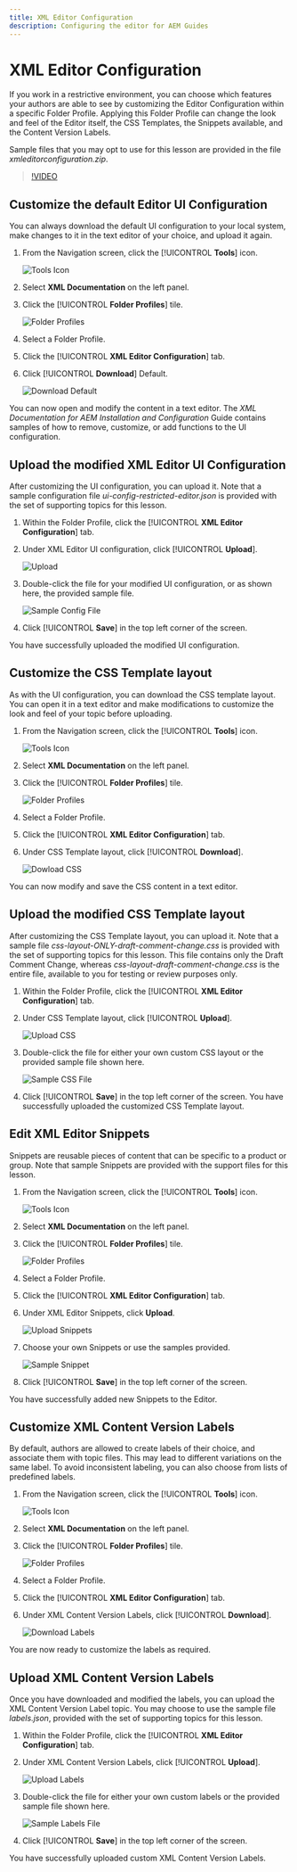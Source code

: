 ```yaml
---
title: XML Editor Configuration
description: Configuring the editor for AEM Guides
---
```


# XML Editor Configuration

If you work in a restrictive environment, you can choose which features your authors are able to see by customizing the Editor Configuration within a specific Folder Profile. Applying this Folder Profile can change the look and feel of the Editor itself, the CSS Templates, the Snippets available, and the Content Version Labels.

Sample files that you may opt to use for this lesson are provided in the file _xmleditorconfiguration.zip_.

>[!VIDEO](https://video.tv.adobe.com/v/342762)

## Customize the default Editor UI Configuration

You can always download the default UI configuration to your local system, make changes to it in the text editor of your choice, and upload it again.

1. From the Navigation screen, click the [!UICONTROL **Tools**] icon.

    ![Tools Icon](images/reuse/tools-icon.png)

2. Select **XML Documentation** on the left panel.

3. Click the [!UICONTROL **Folder Profiles**] tile.

    ![Folder Profiles](images/reuse/folder-profiles-tile.png)

4. Select a Folder Profile.

5. Click the [!UICONTROL **XML Editor Configuration**] tab.

6. Click [!UICONTROL **Download**] Default.

    ![Download Default](images/lesson-4/download-default.png)

You can now open and modify the content in a text editor. The _XML Documentation for AEM Installation and Configuration_ Guide contains samples of how to remove, customize, or add functions to the UI configuration.

## Upload the modified XML Editor UI Configuration

After customizing the UI configuration, you can upload it. Note that a sample configuration file _ui-config-restricted-editor.json_ is provided with the set of supporting topics for this lesson.

1. Within the Folder Profile, click the [!UICONTROL **XML Editor Configuration**] tab.

2. Under XML Editor UI configuration, click [!UICONTROL **Upload**].

    ![Upload](images/lesson-4/upload.png)

3. Double-click the file for your modified UI configuration, or as shown here, the provided sample file.
 
    ![Sample Config File](images/lesson-4/sample-config-file.png)

4. Click [!UICONTROL **Save**] in the top left corner of the screen.

You have successfully uploaded the modified UI configuration.

## Customize the CSS Template layout

As with the UI configuration, you can download the CSS template layout. You can open it in a text editor and make modifications to customize the look and feel of your topic before uploading. 

1. From the Navigation screen, click the [!UICONTROL **Tools**] icon.

    ![Tools Icon](images/reuse/tools-icon.png)

2. Select **XML Documentation** on the left panel.

3. Click the [!UICONTROL **Folder Profiles**] tile.

    ![Folder Profiles](images/reuse/folder-profiles-tile.png)

4. Select a Folder Profile.

5. Click the [!UICONTROL **XML Editor Configuration**] tab.

6. Under CSS Template layout, click [!UICONTROL **Download**].

    ![Dowload CSS](images/lesson-4/download-css.png)
 
You can now modify and save the CSS content in a text editor. 

## Upload the modified CSS Template layout

After customizing the CSS Template layout, you can upload it. Note that a sample file _css-layout-ONLY-draft-comment-change.css_ is provided with the set of supporting topics for this lesson. This file contains only the Draft Comment Change, whereas _css-layout-draft-comment-change.css_ is the entire file, available to you for testing or review purposes only.

1. Within the Folder Profile, click the [!UICONTROL **XML Editor Configuration**] tab.

2. Under CSS Template layout, click [!UICONTROL **Upload**].

    ![Upload CSS](images/lesson-4/upload-css.png)

3. Double-click the file for either your own custom CSS layout or the provided sample file shown here.

    ![Sample CSS File](images/lesson-4/sample-css-file.png)

4. Click [!UICONTROL **Save**] in the top left corner of the screen.
You have successfully uploaded the customized CSS Template layout.

## Edit XML Editor Snippets

Snippets are reusable pieces of content that can be specific to a product or group. Note that sample Snippets are provided with the support files for this lesson.

1. From the Navigation screen, click the [!UICONTROL **Tools**] icon.

    ![Tools Icon](images/reuse/tools-icon.png)

2. Select **XML Documentation** on the left panel.

3. Click the [!UICONTROL **Folder Profiles**] tile.

    ![Folder Profiles](images/reuse/folder-profiles-tile.png)

4. Select a Folder Profile.

5. Click the [!UICONTROL **XML Editor Configuration**] tab.

6. Under XML Editor Snippets, click **Upload**.

    ![Upload Snippets](images/lesson-4/upload-snippets.png)

7. Choose your own Snippets or use the samples provided.

    ![Sample Snippet](images/lesson-4/sample-snippet.png)

8. Click [!UICONTROL **Save**] in the top left corner of the screen.

You have successfully added new Snippets to the Editor.

## Customize XML Content Version Labels

By default, authors are allowed to create labels of their choice, and associate them with topic files. This may lead to different variations on the same label. To avoid inconsistent labeling, you can also choose from lists of predefined labels. 

1. From the Navigation screen, click the [!UICONTROL **Tools**] icon.

    ![Tools Icon](images/reuse/tools-icon.png)

2. Select **XML Documentation** on the left panel.

3. Click the [!UICONTROL **Folder Profiles**] tile.
 
    ![Folder Profiles](images/reuse/folder-profiles-tile.png)

4. Select a Folder Profile.

5. Click the [!UICONTROL **XML Editor Configuration**] tab.

6. Under XML Content Version Labels, click [!UICONTROL **Download**].

    ![Download Labels](images/lesson-4/download-labels.png)

You are now ready to customize the labels as required.

## Upload XML Content Version Labels

Once you have downloaded and modified the labels, you can upload the XML Content Version Label topic. You may choose to use the sample file _labels.json_, provided with the set of supporting topics for this lesson.

1. Within the Folder Profile, click the [!UICONTROL **XML Editor Configuration**] tab.

2. Under XML Content Version Labels, click [!UICONTROL **Upload**].

    ![Upload Labels](images/lesson-4/upload-labels.png)

3. Double-click the file for either your own custom labels or the provided sample file shown here.

    ![Sample Labels File](images/lesson-4/sample-labels-file.png)

4. Click [!UICONTROL **Save**] in the top left corner of the screen.

You have successfully uploaded custom XML Content Version Labels.
